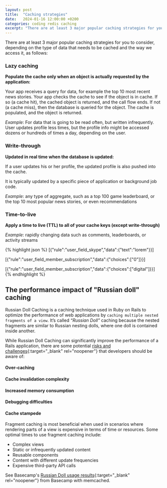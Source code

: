 ```yaml
---
layout: post
title:  "Caching strategies"
date:   2024-01-16 12:00:00 +0200
categories: coding redis caching
excerpt: "There are at least 3 major popular caching strategies for you to always consider: Lazy caching, Write-through, Time-to-live."
---
```


There are at least 3 major popular caching strategies for you to consider, depending on the type of data that needs to be cached and the way we access it, as follows:

<h3>Lazy caching</h3>

<strong>Populate the cache only when an object is actually requested by the application:</strong>

Your app receives a query for data, for example the top 10 most recent news stories.
Your app checks the cache to see if the object is in cache.
If so (a cache hit), the cached object is returned, and the call flow ends.
If not (a cache miss), then the database is queried for the object. The cache is populated, and the object is returned.

*Example*: For data that is going to be read often, but written infrequently. User updates profile less times, but the profile info might be accessed dozens or hundreds of times a day, depending on the user.


<h3>Write-through</h3>

<strong>Updated in real time when the database is updated:</strong>

If a user updates his or her profile, the updated profile is also pushed into the cache.

It is typically updated by a specific piece of application or background job code.

*Example*: any type of aggregate, such as a top 100 game leaderboard, or the top 10 most popular news stories, or even recommendations


<h3>Time-to-live</h3>

<strong>Apply a time to live (TTL) to all of your cache keys (except write-through)</strong>

*Example*: rapidly changing data such as comments, leaderboards, or activity streams

{% highlight json %}
[{"rule":"user_field_skype","data":{"text":"lorem"}}]

[{"rule":"user_field_member_subscription","data":{"choices":["0"]}}]

[{"rule":"user_field_member_subscription","data":{"choices":["digital"]}}]
{% endhighlight %}


<h2>The performance impact of "Russian doll" caching</h2>

Russian Doll Caching is a caching technique used in Ruby on Rails to optimize the performance of web applications by `caching multiple nested fragments of a view`. It’s called *“Russian Doll”* caching because the nested fragments are similar to Russian nesting dolls, where one doll is contained inside another.

While Russian Doll Caching can significantly improve the performance of a Rails application, there are some potential [risks and challenges][russian-doll-doc]{:target="_blank" rel="noopener"} that developers should be aware of:

<h4>Over-caching</h4>

<h4>Cache invalidation complexity</h4>

<h4>Increased memory consumption</h4>

<h4>Debugging difficulties</h4>

<h4>Cache stampede</h4>

Fragment caching is most beneficial when used in scenarios where rendering parts of a view is expensive in terms of time or resources. Some optimal times to use fragment caching include:

- Complex views
- Static or infrequently updated content
- Reusable components
- Content with different update frequencies
- Expensive third-party API calls

See Basecamp's [Russian Doll usage results][russian-doll-sample]{:target="_blank" rel="noopener"} from Basecamp with memcached.

[russian-doll-doc]: https://patrickkarsh.medium.com/rails-caching-patterns-russian-doll-caching-dca569d04fe0
[russian-doll-sample]: https://signalvnoise.com/posts/3690-the-performance-impact-of-russian-doll-caching
